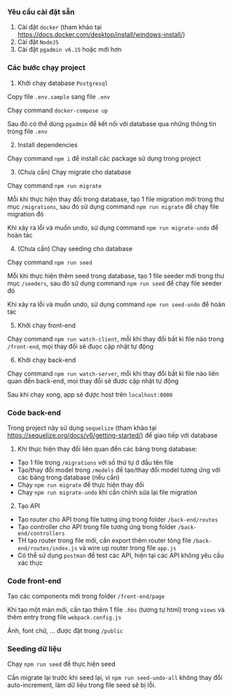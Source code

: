 ### Yêu cầu cài đặt sẵn

1. Cài đặt `docker` (tham khảo tại https://docs.docker.com/desktop/install/windows-install/)
2. Cài đặt `NodeJS`
3. Cài đặt `pgadmin v6.15` hoặc mới hơn

### Các bước chạy project

1. Khởi chạy database `Postgresql`

Copy file `.env.sample` sang file `.env`

Chạy command `docker-compose up`

Sau đó có thể dùng `pgadmin` để kết nối với database qua những thông tin trong file `.env`

2. Install dependencies

Chạy command `npm i` để install các package sử dụng trong project

3. (Chưa cần) Chạy migrate cho database

Chạy command `npm run migrate`

Mỗi khi thực hiện thay đổi trong database, tạo 1 file migration mới trong thư mục `/migrations`, sau đó sử dụng command `npm run migrate` để chạy file migration đó

Khi xảy ra lỗi và muốn undo, sử dụng command `npm run migrate-undo` để hoàn tác

4. (Chưa cần) Chạy seeding cho database

Chạy command `npm run seed`

Mỗi khi thực hiện thêm seed trong database, tạo 1 file seeder mới trong thư mục `/seeders`, sau đó sử dụng command `npm run seed` để chạy file seeder đó

Khi xảy ra lỗi và muốn undo, sử dụng command `npm run seed-undo` để hoàn tác

5. Khởi chạy front-end

Chạy command `npm run watch-client`, mỗi khi thay đổi bất kì file nào trong `/front-end`, mọi thay đổi sẽ đuọc cập nhật tự động

6. Khởi chạy back-end

Chạy command `npm run watch-server`, mỗi khi thay đổi bất kì file nào liên quan đến back-end, mọi thay đổi sẽ được cập nhật tự động

Sau khi chạy xong, app sẽ được host trên `localhost:8000`

### Code back-end

Trong project này sử dụng `sequelize` (tham khảo tại https://sequelize.org/docs/v6/getting-started/) để giao tiếp với database

1. Khi thực hiện thay đổi liên quan đến các bảng trong database: 
  * Tạo 1 file trong `/migrations` với số thứ tự ở đầu tên file
  * Tạo/thay đổi model trong `/models` để tạo/thay đổi model tương ứng với các bảng trong database (nếu cần)
  * Chạy `npm run migrate` để thực hiện thay đổi
  * Chạy `npm run migrate-undo` khi cần chỉnh sửa lại file migration

2. Tạo API
  * Tạo router cho API trong file tương ứng trong folder `/back-end/routes`
  * Tạo controller cho API trong file tương ứng trong folder `/back-end/controllers`
  * TH tạo router trong file mới, cần export thêm router tỏng file `/back-end/routes/index.js` và wire up router trong file `app.js`
  * Có thể sử dụng `postman` để test các API, hiện tại các API không yêu cầu xác thực

### Code front-end

Tạo các components mới trong folder `/front-end/page`

Khi tạo một màn mới, cần tạo thêm 1 file `.hbs` (tương tự html) trong `views` và thêm entry trong file `webpack.config.js`

Ảnh, font chữ, ... được đặt trong `/public`

### Seeding dữ liệu

Chạy `npm run seed` để thực hiện seed

Cần migrate lại trước khi seed lại, vì `npm run seed-undo-all` không thay đổi auto-increment, làm dữ liệu trong file seed sẽ bị lỗi.